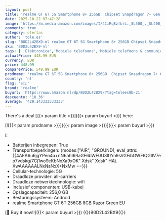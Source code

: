 ```yaml
---
layout: post
title: 'realme GT 6T 5G Smartphone 8+ 256GB  Chipset Snapdragon 7+ Gen 3  Super Display met 6000 Nit bij 120 Hz  Supervooc-lading met 120 W  massieve batterij met 5500 mAh  Razor Green'
date: 2025-10-22 07:47:28
image: 'https://m.media-amazon.com/images/I/41iRq8zfbrL._SL500_._SL400_.jpg'
comments: true
category: ofertas
author: 'tole.es'
slug: 'B0D2L42BX9-nl realme GT 6T 5G Smartphone 8+ 256GB Chipset Snapdragon 7+...'
sku: 'B0D2L42BX9-nl'
tags: [ 'Elektronica','Mobiele telefoons','Mobiele telefoons & communicatieproducten','Simlockvrije & ontgrendelde mobiele telefoons','realme','🇳🇱', ]
actualPrice: 448.99 EUR
currency: EUR
price: 448.99
comparePrice: 549.99 EUR
prodname: 'realme GT 6T 5G Smartphone 8+ 256GB  Chipset Snapdragon 7+ Gen 3  Super Display met 6000 Nit bij 120 Hz  Supervooc-lading met 120 W  massieve batterij met 5500 mAh  Razor Green'
country: 'nl'
flag: '🇳🇱'
brand: 'realme'
buyurl: 'https://www.amazon.nl/dp/B0D2L42BX9/?tag=tolees0b-21'
descuento: '18.36'
average: '429.143333333333'
---
```


There's a deal [{{< param title >}}]({{< param buyurl >}})  here:

[![{{< param prodname >}}]({{< param image >}})]({{< param buyurl >}})

ℹ️:

- Batterijen inbegrepen: True
- Transportbeperkingen: {modes:["AIR", "GROUND], eval_attrs:{{4AEA6u6jgYPen4a+nN6ahI6RaGF6bWF0U3ltYm9sVGFibGWFIQGIIV7ep7vdskg/7Cj1wo9cKbNxXa9xOK" Xdsk" Xdsk" HAt. XwAAAAAALNxNaNxX+NxMw ==}}}
- Cellular-technologie: 5G
- Draadloze provider: all-carriers
- Draadloze netwerktechnologie: wifi
- Inclusief componenten: USB-kabel
- Opslagcapaciteit: 256,0 GB
- Besturingssysteem: Android
- realme Smartphone GT 6T 256GB 8GB Razor Green EU

[🛒 Buy it now!!]({{< param buyurl >}})
{{<world>}}B0D2L42BX9{{</world>}}
